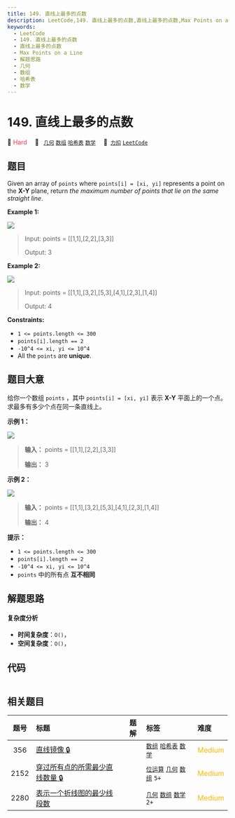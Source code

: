 ```yaml
---
title: 149. 直线上最多的点数
description: LeetCode,149. 直线上最多的点数,直线上最多的点数,Max Points on a Line,解题思路,几何,数组,哈希表,数学
keywords:
  - LeetCode
  - 149. 直线上最多的点数
  - 直线上最多的点数
  - Max Points on a Line
  - 解题思路
  - 几何
  - 数组
  - 哈希表
  - 数学
---
```


# 149. 直线上最多的点数

🔴 <font color=#ff334b>Hard</font>&emsp; 🔖&ensp; [`几何`](/tag/geometry.md) [`数组`](/tag/array.md) [`哈希表`](/tag/hash-table.md) [`数学`](/tag/math.md)&emsp; 🔗&ensp;[`力扣`](https://leetcode.cn/problems/max-points-on-a-line) [`LeetCode`](https://leetcode.com/problems/max-points-on-a-line)

## 题目

Given an array of `points` where `points[i] = [xi, yi]` represents a point on
the **X-Y** plane, return _the maximum number of points that lie on the same
straight line_.



**Example 1:**

![](https://assets.leetcode.com/uploads/2021/02/25/plane1.jpg)

> Input: points = [[1,1],[2,2],[3,3]]
> 
> Output: 3

**Example 2:**

![](https://assets.leetcode.com/uploads/2021/02/25/plane2.jpg)

> Input: points = [[1,1],[3,2],[5,3],[4,1],[2,3],[1,4]]
> 
> Output: 4

**Constraints:**

  * `1 <= points.length <= 300`
  * `points[i].length == 2`
  * `-10^4 <= xi, yi <= 10^4`
  * All the `points` are **unique**.


## 题目大意

给你一个数组 `points` ，其中 `points[i] = [xi, yi]` 表示 **X-Y** 平面上的一个点。求最多有多少个点在同一条直线上。

**示例 1：**

![](https://assets.leetcode.com/uploads/2021/02/25/plane1.jpg)

> 
> 
> 
> 
> 
> **输入：** points = [[1,1],[2,2],[3,3]]
> 
> **输出：** 3
> 
> 

**示例 2：**

![](https://assets.leetcode.com/uploads/2021/02/25/plane2.jpg)

> 
> 
> 
> 
> 
> **输入：** points = [[1,1],[3,2],[5,3],[4,1],[2,3],[1,4]]
> 
> **输出：** 4
> 
> 

**提示：**

  * `1 <= points.length <= 300`
  * `points[i].length == 2`
  * `-10^4 <= xi, yi <= 10^4`
  * `points` 中的所有点 **互不相同**


## 解题思路

#### 复杂度分析

- **时间复杂度**：`O()`，
- **空间复杂度**：`O()`，

## 代码

```javascript

```

## 相关题目

<!-- prettier-ignore -->
| 题号 | 标题 | 题解 | 标签 | 难度 |
| :------: | :------ | :------: | :------ | :------ |
| 356 | [直线镜像 🔒](https://leetcode.com/problems/line-reflection) |  |  [`数组`](/tag/array.md) [`哈希表`](/tag/hash-table.md) [`数学`](/tag/math.md) | <font color=#ffb800>Medium</font> |
| 2152 | [穿过所有点的所需最少直线数量 🔒](https://leetcode.com/problems/minimum-number-of-lines-to-cover-points) |  |  [`位运算`](/tag/bit-manipulation.md) [`几何`](/tag/geometry.md) [`数组`](/tag/array.md) `5+` | <font color=#ffb800>Medium</font> |
| 2280 | [表示一个折线图的最少线段数](https://leetcode.com/problems/minimum-lines-to-represent-a-line-chart) |  |  [`几何`](/tag/geometry.md) [`数组`](/tag/array.md) [`数学`](/tag/math.md) `2+` | <font color=#ffb800>Medium</font> |